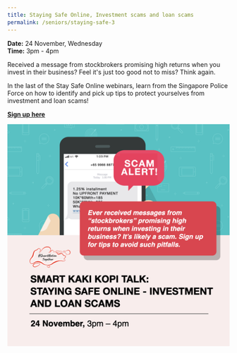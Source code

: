 ```yaml
---
title: Staying Safe Online, Investment scams and loan scams
permalink: /seniors/staying-safe-3
---
```

**Date:** 24 November, Wednesday   
**Time:** 3pm - 4pm

Received a message from stockbrokers promising high returns when you invest in their business? Feel it's just too good not to miss? Think again. 

In the last of the Stay Safe Online webinars, learn from the Singapore Police Force on how to identify and pick up tips to protect yourselves from investment and loan scams!  

[**Sign up here**](https://zoom.us/webinar/register/5816352172918/WN_TPlcNQM_RQCMWIf0FpUuWg)

![Alt text for image on Isomer site](/images/sen-nov213.png)